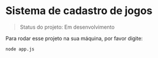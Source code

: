 # Sistema de cadastro de jogos

>Status do projeto: Em desenvolvimento

Para rodar esse projeto na sua máquina, por favor digite:

```
node app.js
```

